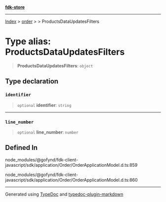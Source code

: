 [**fdk-store**](../../../README.md)
***

[Index](../../../API.md) > [order](../../README.md) > [<internal>](../README.md) > ProductsDataUpdatesFilters

# Type alias: ProductsDataUpdatesFilters

> **ProductsDataUpdatesFilters**: `object`

## Type declaration

### `identifier`

> `optional` **identifier**: `string`

***

### `line_number`

> `optional` **line\_number**: `number`

## Defined In

node\_modules/@gofynd/fdk-client-javascript/sdk/application/Order/OrderApplicationModel.d.ts:859

node\_modules/@gofynd/fdk-client-javascript/sdk/application/Order/OrderApplicationModel.d.ts:860

***
Generated using [TypeDoc](https://typedoc.org/) and [typedoc-plugin-markdown](https://www.npmjs.com/package/typedoc-plugin-markdown)
